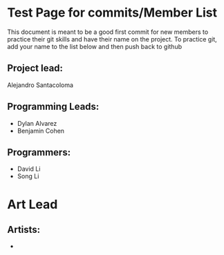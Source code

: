 ﻿# Test Page for commits/Member List
This document is meant to be a good first commit for new members to practice their git skills and have their name on the project. To practice git, add your name to the list below and then push back to github

## Project lead: 
Alejandro Santacoloma

## Programming Leads:
* Dylan Alvarez
* Benjamin Cohen

## Programmers:
* David Li
* Song Li

# Art Lead

## Artists:
*